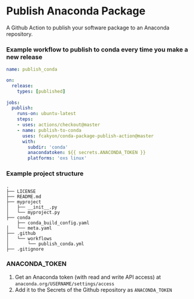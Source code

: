 # Publish Anaconda Package

A Github Action to publish your software package to an Anaconda repository.

### Example workflow to publish to conda every time you make a new release

```yaml
name: publish_conda

on:
  release:
    types: [published]
    
jobs:
  publish:
    runs-on: ubuntu-latest
    steps:
    - uses: actions/checkout@master
    - name: publish-to-conda
      uses: fcakyon/conda-package-publish-action@master
      with:
        subdir: 'conda'
        anacondatoken: ${{ secrets.ANACONDA_TOKEN }}
        platforms: 'oxs linux'
```

### Example project structure

```
.
├── LICENSE
├── README.md
├── myproject
│   ├── __init__.py
│   └── myproject.py
├── conda
    ├── conda_build_config.yaml
│   └── meta.yaml
├── .github
│   └── workflows
│       └── publish_conda.yml
├── .gitignore
```

### ANACONDA_TOKEN

1. Get an Anaconda token (with read and write API access) at `anaconda.org/USERNAME/settings/access` 
2. Add it to the Secrets of the Github repository as `ANACONDA_TOKEN`